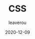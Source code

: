 ---
author: leaverou
coauthor: svgeesus
# coauthors
date: 2020-12-09
publisher: httparchive
tags:
  - studies
  - css
target_url: https://almanac.httparchive.org/en/2020/css
title: CSS
---